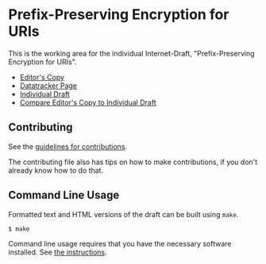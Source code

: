 <!-- regenerate: on (set to off if you edit this file) -->

# Prefix-Preserving Encryption for URIs

This is the working area for the individual Internet-Draft, "Prefix-Preserving Encryption for URIs".

* [Editor's Copy](https://ipcrypt-std.github.io/draft-denis-uricrypt/#go.draft-denis-uricrypt.html)
* [Datatracker Page](https://datatracker.ietf.org/doc/draft-denis-uricrypt)
* [Individual Draft](https://datatracker.ietf.org/doc/html/draft-denis-uricrypt)
* [Compare Editor's Copy to Individual Draft](https://ipcrypt-std.github.io/draft-denis-uricrypt/#go.draft-denis-uricrypt.diff)


## Contributing

See the
[guidelines for contributions](https://github.com/ipcrypt-std/draft-denis-uricrypt/blob/main/CONTRIBUTING.md).

The contributing file also has tips on how to make contributions, if you
don't already know how to do that.

## Command Line Usage

Formatted text and HTML versions of the draft can be built using `make`.

```sh
$ make
```

Command line usage requires that you have the necessary software installed.  See
[the instructions](https://github.com/martinthomson/i-d-template/blob/main/doc/SETUP.md).

